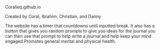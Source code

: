 Coralieq.github.io

Created by Coral, Ibrahim, Christian, and Danny

The website has a timer that countdowns until inputted break. It also has a button that gives you random prompts to give you ideas for the journal you can then use that prompt to help write a journal and help keep your mind engaged Promotes general mental and physical health.

